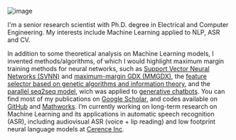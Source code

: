 ![image](https://github.com/oswaldoludwig/oswaldoludwig.github.io/blob/master/OL20.jpg)

I'm a senior research scientist with Ph.D. degree in Electrical and Computer Engineering.
My interests include Machine Learning applied to NLP, ASR and CV.

In addition to some theoretical analysis on Machine Learning models, I invented methods/algorithms, of which I would highlight maximum margin training methods for neural networks, such as [Support Vector Neural Networks (SVNN)](https://www.sciencedirect.com/science/article/abs/pii/S0925231213008333) and [maximum-margin GDX (MMGDX)](https://ieeexplore.ieee.org/abstract/document/5451102), the [feature selector based on genetic algorithms and information theory](https://www.sciencedirect.com/science/article/pii/S1007570408004346), and the [parallel seq2seq model](https://arxiv.org/pdf/1711.10122.pdf), wich was applied to [generative chatbots](https://github.com/oswaldoludwig/Seq2seq-Chatbot-for-Keras). You can find most of my publications on [Google Scholar](https://scholar.google.com/citations?user=QLqId3kAAAAJ&hl=en), and codes available on [GitHub](https://github.com/oswaldoludwig) and [Mathworks](https://www.mathworks.com/matlabcentral/profile/authors/2447136-oswaldo-ludwig). I’m currently working on long-term research on Machine Learning and its applications in automatic speech recognition (ASR), including audiovisual ASR (voice + lip reading) and low footprint neural language models at [Cerence Inc](https://www.cerence.com/).
